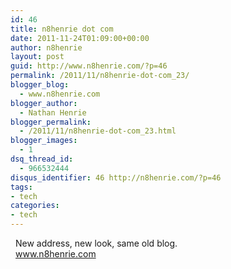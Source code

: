 ```yaml
---
id: 46
title: n8henrie dot com
date: 2011-11-24T01:09:00+00:00
author: n8henrie
layout: post
guid: http://www.n8henrie.com/?p=46
permalink: /2011/11/n8henrie-dot-com_23/
blogger_blog:
  - www.n8henrie.com
blogger_author:
  - Nathan Henrie
blogger_permalink:
  - /2011/11/n8henrie-dot-com_23.html
blogger_images:
  - 1
dsq_thread_id:
  - 966532444
disqus_identifier: 46 http://n8henrie.com/?p=46
tags:
- tech
categories:
- tech
---
```

<div>
  <div style="margin: 8px;">
    <p>
      New address, new look, same old blog. <br /><a href="http://www.n8henrie.com">www.n8henrie.com</a>
    </p></p>
  </div></p>
</div>

<div>
</div>